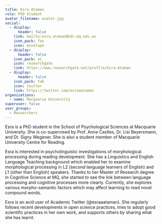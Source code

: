 ```yaml
---
title: Esra Ataman
role: PhD Student
avatar_filename: avatar.jpg
social:
  - display:
      header: false
    link: mailto:esra.ataman@hdr.mq.edu.au
    icon_pack: fas
    icon: envelope
  - display:
      header: false
    icon_pack: ai
    icon: researchgate
    link: https://www.researchgate.net/profile/Esra-Ataman
  - display:
      header: false
    icon_pack: fab
    icon: twitter
    link: https://twitter.com/esraaataman
organizations:
  - name: Macquarie University
superuser: false
user_groups:
  - Researchers
---
```

Esra is a PhD student in the School of Psychological Sciences at Macquarie University. She is co-supervised by Prof. Anne Castles, Dr. Lisi Beyersmann, and Dr. Signy Wegener. She is also a student member of Macquarie University Centre for Reading.

Esra is interested in psycholinguistic investigations of morphological processing during reading development. She has a Linguistics and English Language Teaching background which enabled her to examine morphological processing in L2 (second language learners of English) and L1 (other than English) speakers. Thanks to her Master of Research degree in Cognitive Science at MQ, she started to see the link between language processing and cognitive processes more clearly. Currently, she explores various morpho-semantic factors which may affect learning to read novel compound words.

Esra is an avid user of Academic Twitter (@esraaataman). She regularly follows recent developments in open science practices, tries to adopt good scientific practices in her own work, and supports others by sharing what she has learnt.